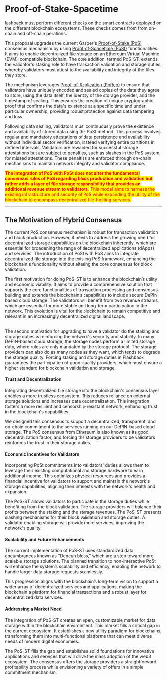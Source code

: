 # Proof-of-Stake-Spacetime

lashback must perform different checks on the smart contracts deployed on the different blockchain ecosystems. These checks comes from from on-chain and off-chain perations.&#x20;

This proposal upgrades the current Gasper's [Proof-of-Stake (PoS)](../../../prototype-v1/our-network-and-ecosystem/ethereum-stack-in-nephele/validators/proof-of-stake.md) consensus mechanism by using [Proof-of-Spacetime (PoSt)](../../../prototype-v1/our-network-and-ecosystem/storage-mechanisms/proving-mechanism/proof-of-spacetime-post/) functionalities. It aims to enable decentralized file storage on an Ethereum Virtual Machine (EVM)-compatible blockchain. The core addition, termed PoS-ST, extends the validator's staking role to have transaction validation and storage duties, whereby validators must attest to the availability and integrity of the files they store.

The mechanism leverages [Proof-of-Replication (PoRep)](https://spec.filecoin.io/algorithms/pos/porep/) to ensure that validators have uniquely encoded and sealed copies of the data they agree to store, using the data itself, the identity of the storage provider, and the timestamp of sealing. This ensures the creation of unique cryptographic proof that confirms the data's existence at a specific time and under particular ownership, providing robust protection against data tampering and loss.

Following data sealing, validators must continuously prove the existence and availability of stored data using the PoSt method. This process involves regular and mandatory attestations of data persistence and availability without individual sector verification, instead verifying entire partitions in defined intervals. Validators are rewarded for successful storage attestations but are subject to penalties, such as slashes in the PoS system, for missed attestations. These penalties are enforced through on-chain mechanisms to maintain network integrity and validator compliance.

<mark style="color:red;">**The integration of PoS with PoSt does not alter the fundamental consensus rules of PoS regarding block production and validation but rather adds a layer of file storage responsibility that provides an additional revenue stream to validators.**</mark> <mark style="color:red;"></mark><mark style="color:red;">This model aims to harness the existing infrastructure and security of PoS while expanding the utility of the blockchain to encompass decentralized file-hosting services.</mark>

***

## The Motivation of Hybrid Consensus

The current PoS consensus mechanism is robust for transaction validation and block production. However, it needs to address the growing need for decentralized storage capabilities on the blockchain inherently, which are essential for broadening the range of decentralized applications (dApps) and services. The introduction of PoSt with PoS aims to integrate decentralized file storage into the existing PoS framework, enhancing the blockchain's functionality without altering the core consensus for block validation.

The first motivation for doing PoS-ST is to enhance the blockchain’s utility and economic viability. It aims to provide a comprehensive solution that supports the core functionalities of transaction processing and consensus building and extends the blockchain’s capabilities to include secure DePIN-based cloud storage. The validators will benefit from two revenue streams, which are essential for more stable and long-term participation in the network. This evolution is vital for the blockchain to remain competitive and relevant in an increasingly decentralized digital landscape.

\
The second motivation for upgrading to have a validator do the staking and storage duties is reinforcing the network's security and stability. In many DePIN-based cloud storage, the storage nodes perform a limited storage duty, where rules are only mandated by the storage protocol. The storage providers can also do as many nodes as they want, which tends to degrade the storage quality. Forcing staking and storage duties in Flashback guarantees the participation of good-quality providers, which must ensure a higher standard for blockchain validation and storage.

#### Trust and Decentralization

Integrating decentralized file storage into the blockchain's consensus layer enables a more trustless ecosystem. This reduces reliance on external storage solutions and increases data decentralization. This integration fosters a more resilient and censorship-resistant network, enhancing trust in the blockchain's capabilities.

We designed this consensus to support a decentralized, transparent, and on-chain commitment to the services running on our DePIN-based cloud storage. The PoS consensus from Ethereum is also known as its good decentralization factor, and forcing the storage providers to be validators reinforces the trust in their storage duties.

#### Economic Incentives for Validators

Incorporating PoSt commitments into validators' duties allows them to leverage their existing computational and storage hardware to earn additional income. This optimizes physical resources and provides a financial incentive for validators to support and maintain the network's storage capabilities, aligning their interests with the network's health and expansion.

The PoS-ST allows validators to participate in the storage duties while benefiting from the block validation. The storage providers will balance their profits between the staking and the storage revenues. The PoS-ST presents slashing mechanisms for their block validation and storage duties. A validator enabling storage will provide more services, improving the network's quality.

#### Scalability and Future Enhancements

The current implementation of PoS-ST uses standardized data encumbrances known as "Dencun blobs," which are a step toward more scalable storage solutions. The planned transition to non-interactive PoSt will enhance the system’s scalability and efficiency, enabling the network to handle larger data storage requests seamlessly.

This progression aligns with the blockchain’s long-term vision to support a wider array of decentralized services and applications, making the blockchain a platform for financial transactions and a robust layer for decentralized data services.

#### Addressing a Market Need

The integration of PoS-ST creates an open, customizable market for data storage within the blockchain environment. This market fills a critical gap in the current ecosystem. It establishes a new utility paradigm for blockchains, transforming them into multi-functional platforms that can meet diverse needs of modern digital economies.

The PoS-ST fills the gap and establishes solid foundations for innovative applications and services that will drive the mass adoption of the web3 ecosystem. The consensus offers the storage providers a straightforward profitability process while envisioning a variety of offers in a simple commitment mechanism.
